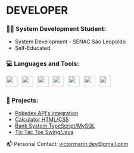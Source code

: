 # DEVELOPER
### 👩‍💻 System Development Student:

-  System Development - SENAC São Leopoldo
-  Self-Educated

### 💻 Languages and Tools:
<div style="display: inline_block">
          <img height=30 widht=40 src="https://cdn.jsdelivr.net/gh/devicons/devicon/icons/csharp/csharp-original.svg"/> &nbsp;
          <img height=30 widht=40 src="https://cdn.jsdelivr.net/gh/devicons/devicon/icons/selenium/selenium-original.svg"/> &nbsp;
          <img height=30 widht=40 src="https://cdn.jsdelivr.net/gh/devicons/devicon/icons/java/java-original.svg" /> &nbsp;
          <img height=30 widht=40 src="https://cdn.jsdelivr.net/gh/devicons/devicon/icons/typescript/typescript-original.svg" /> &nbsp;
          <img height=30 widht=40 src="https://cdn.jsdelivr.net/gh/devicons/devicon/icons/nodejs/nodejs-original.svg" /> &nbsp;
          <img height=30 widht=40 src="https://cdn.jsdelivr.net/gh/devicons/devicon/icons/mysql/mysql-original-wordmark.svg"/> &nbsp;
          <img height=30 widht=40 src="https://cdn.jsdelivr.net/gh/devicons/devicon/icons/sequelize/sequelize-original.svg" />
</div>          
          
          

### 🚀 Projects:

- [Pokedex API's integration](https://www.github.com/victxrmarin/pokedex-vic)
- [Calculator HTML/CSS](https://www.github.com/victxrmarin/calculator)
- [Bank System TypeScript/MySQL](https://www.github.com/victxrmarin/calculator)
- [Tic Tac Toe Swing/Java](https://www.github.com/victxrmarin/tictac-java)


📬 Personal Contact: victormarin.dev@gmail.com


